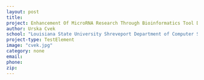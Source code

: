 ```yaml
---
layout: post
title:
project: Enhancement Of MicroRNA Research Through Bioinformatics Tool Development
author: Urska Cvek
school: "Louisiana State University Shreveport Department of Computer Science"
project-type: TestElement
image: "cvek.jpg"
category: none
email:
phone:
zip:
---
```

<!--
name,school,image,category
K. Gus Kousoulas (Chair),Louisiana State University School of Veterinary Medicine,Kousoulas_Konstantin_LSU9425sm.jpg,none
Bill Cambell,Louisiana Tech University School of Biological Sciences,campbell.jpg,none
Urska Cvek,Louisiana State University Shreveport Department of Computer Science,cvek.jpg,none
Ann Findley,University of Louisiana at Monroe Department of Biology,findley.jpg,none
Dan McCarthy,Southeastern Louisiana University College of Science and Technology,mccarthy.jpg,none
Patrick Mensah,Southern University and A&M College Department of Mechanical Engineering,NEED.jpg,none
Connie Walton,Grambling State University Department of Chemistry,walton.jpg,none
Thomas Wiese,Xavier Louisiana of Louisiana College of Pharmacy,wiese.jpg,none
 -->
